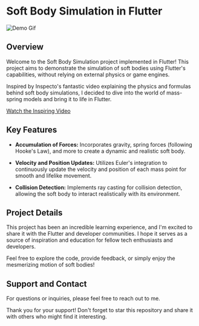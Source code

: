 # Soft Body Simulation in Flutter

![Demo Gif](demo.gif)

## Overview

Welcome to the Soft Body Simulation project implemented in Flutter! This project aims to demonstrate
the simulation of soft bodies using Flutter's capabilities, without relying on external physics or
game engines.

Inspired by Inspecto's fantastic video explaining the physics and formulas behind soft body
simulations, I decided to dive into the world of mass-spring models and bring it to life in Flutter.

[Watch the Inspiring Video](https://www.youtube.com/watch?v=kyQP4t_wOGI)

## Key Features

- **Accumulation of Forces:** Incorporates gravity, spring forces (following Hooke's Law), and more
  to create a dynamic and realistic soft body.

- **Velocity and Position Updates:** Utilizes Euler's integration to continuously update the
  velocity and position of each mass point for smooth and lifelike movement.

- **Collision Detection:** Implements ray casting for collision detection, allowing the soft body to
  interact realistically with its environment.

## Project Details

This project has been an incredible learning experience, and I'm excited to share it with the
Flutter and developer communities. I hope it serves as a source of inspiration and education for
fellow tech enthusiasts and developers.

Feel free to explore the code, provide feedback, or simply enjoy the mesmerizing motion of soft
bodies!

## Support and Contact

For questions or inquiries, please feel free to reach out to me.

Thank you for your support! Don't forget to star this repository and share it with others who might
find it interesting.
